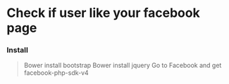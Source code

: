 # Check if user like your facebook page

### Install
> Bower install bootstrap
> Bower install jquery
> Go to Facebook and get facebook-php-sdk-v4
